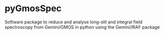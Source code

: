# pyGmosSpec
Software package to reduce and analyse long-slit and integral field spectroscopy from Gemini/GMOS in python using the Gemini/IRAF package
